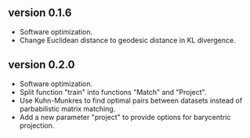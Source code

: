 ## version 0.1.6
+ Software optimization.
+ Change Euclidean distance to geodesic distance in KL divergence.

## version 0.2.0
+ Software optimization.
+ Split function "train" into functions "Match" and "Project".
+ Use Kuhn-Munkres to find optimal pairs between datasets instead of parbabilistic matrix matching.
+ Add a new parameter "project" to provide options for barycentric projection.
